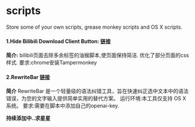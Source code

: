 # scripts
Store some of your own scripts, grease monkey scripts and OS X scripts.

#### 1.Hide Bilibili Download Client Button: [链接](https://greasyfork.org/en/scripts/531801-hide-bilibili-download-client-button)
**简介:**
bilibili页面去除多余标签的油猴脚本,使页面保持简洁.
优化了部分页面的css样式.
要求:chrome安装Tampermonkey

#### 2.RewriteBar [链接](https://github.com/qingfengsuiyu/RewriteBar-scripts)
**简介**
RewriteBar 是一个轻量级的语法纠错工具，旨在快速纠正选中文本中的语法错误，为您的文字输入提供简单实用的替代方案。
运行环境:本工具仅支持 OS X 系统。
要求:需要在脚本中添加自己的openai-key.

**持续添加中..求星星** 
